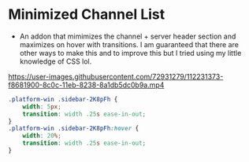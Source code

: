 # Minimized Channel List
- An addon that mimimizes the channel + server header section and maximizes on hover with transitions. I am guaranteed that there are other ways to make this and to improve this but I tried using my little knowledge of CSS lol.

https://user-images.githubusercontent.com/72931279/112231373-f8681900-8c0c-11eb-8238-8a1db5dc0b9a.mp4

```css
.platform-win .sidebar-2K8pFh {
    width: 5px;
    transition: width .25s ease-in-out;
}
.platform-win .sidebar-2K8pFh:hover {
    width: 20%;
    transition: width .25s ease-in-out;
}
```
